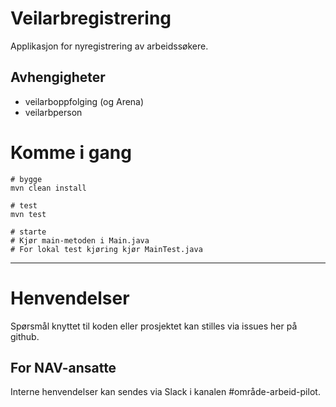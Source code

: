 # Veilarbregistrering

Applikasjon for nyregistrering av arbeidssøkere.

## Avhengigheter
- veilarboppfolging (og Arena)
- veilarbperson

# Komme i gang

```
# bygge
mvn clean install 

# test
mvn test

# starte
# Kjør main-metoden i Main.java
# For lokal test kjøring kjør MainTest.java
```

---

# Henvendelser

Spørsmål knyttet til koden eller prosjektet kan stilles via issues her på github.

## For NAV-ansatte

Interne henvendelser kan sendes via Slack i kanalen #område-arbeid-pilot.
